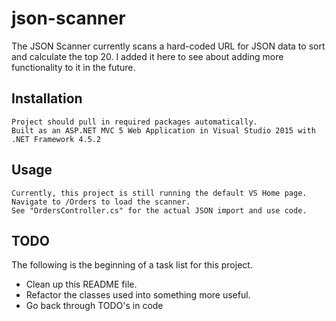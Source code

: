 
# json-scanner
The JSON Scanner currently scans a hard-coded URL for JSON data to sort and calculate the top 20.
I added it here to see about adding more functionality to it in the future.

Installation
-----------
```
Project should pull in required packages automatically. 
Built as an ASP.NET MVC 5 Web Application in Visual Studio 2015 with .NET Framework 4.5.2
```

Usage
-----
```
Currently, this project is still running the default VS Home page. Navigate to /Orders to load the scanner.
See "OrdersController.cs" for the actual JSON import and use code.
``` 

TODO
-------
The following is the beginning of a task list for this project.

* Clean up this README file.
* Refactor the classes used into something more useful.
* Go back through TODO's in code 
